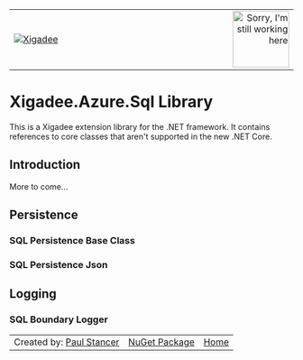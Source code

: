 <table>
<tr>
<td width="80%"><a href="../../../README.md"><img src="../../../docs/X2a.png" alt="Xigadee"></a></td>
<td width = "*" align="right"><img src="../../../docs/smallWIP.jpg" alt="Sorry, I'm still working here" height="100"></td>
</tr>
</table>

# Xigadee.Azure.Sql Library

This is a Xigadee extension library for the .NET framework. It contains references to core classes that aren't supported in the new .NET Core.

## Introduction

More to come...
## Persistence

### SQL Persistence Base Class

### SQL Persistence Json 

## Logging
### SQL Boundary Logger




<table><tr> 

  <td>Created by: <a href="http://github.com/paulstancer">Paul Stancer</a></td>
  <td><a href="https://www.nuget.org/packages/Xigadee.Azure.Sql">NuGet Package</a></td>
  <td><a href="../../../README.md">Home</a></td>
</tr></table>